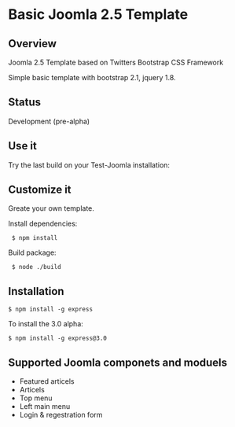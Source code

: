 Basic Joomla 2.5 Template
==================================================

Overview
--------------------------------------
Joomla 2.5 Template based on Twitters Bootstrap CSS Framework

Simple basic template with bootstrap 2.1, jquery 1.8. 

## Status

Development (pre-alpha)


## Use it

 Try the last build on your Test-Joomla installation: 

## Customize it
Greate your own template. 

Install dependencies:	

	 $ npm install 
	
Build package:	
	
	 $ node ./build

## Installation

    $ npm install -g express

 To install the 3.0 alpha:
 
    $ npm install -g express@3.0


Supported Joomla componets and moduels
--------------------------------------
 * Featured articels
 * Articels
 * Top menu
 * Left main menu
 * Login & regestration form
 
 
 

